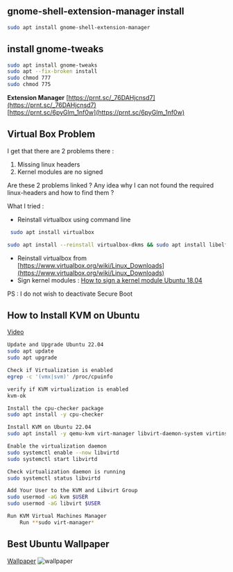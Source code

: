 ## gnome-shell-extension-manager install

```bash
sudo apt install gnome-shell-extension-manager
```

## install gnome-tweaks

```bash
sudo apt install gnome-tweaks
sudo apt --fix-broken install
sudo chmod 777 
sudo chmod 775
```
**Extension Manager**
[https://prnt.sc/_76DAHjcnsd7](https://prnt.sc/_76DAHjcnsd7)  
[https://prnt.sc/6pyGlm_1nf0w](https://prnt.sc/6pyGlm_1nf0w)

## Virtual Box Problem

I get that there are 2 problems there :

1.  Missing linux headers
2.  Kernel modules are no signed

Are these 2 problems linked ? Any idea why I can not found the required linux-headers and how to find them ?

What I tried :

- Reinstall virtualbox using command line

```bash
 sudo apt install virtualbox
```
```bash
sudo apt install --reinstall virtualbox-dkms && sudo apt install libelf-dev
```
-   Reinstall virtualbox from [https://www.virtualbox.org/wiki/Linux_Downloads](https://www.virtualbox.org/wiki/Linux_Downloads)
-   Sign kernel modules : [How to sign a kernel module Ubuntu 18.04](https://superuser.com/questions/1438279/how-to-sign-a-kernel-module-ubuntu-18-04)

PS : I do not wish to deactivate Secure Boot

## How to Install KVM on Ubuntu
[Video](https://www.youtube.com/watch?v=_CkffsxpI5E)
```bash
Update and Upgrade Ubuntu 22.04
sudo apt update
sudo apt upgrade

Check if Virtualization is enabled
egrep -c '(vmx|svm)' /proc/cpuinfo

verify if KVM virtualization is enabled
kvm-ok

Install the cpu-checker package
sudo apt install -y cpu-checker

Install KVM on Ubuntu 22.04
sudo apt install -y qemu-kvm virt-manager libvirt-daemon-system virtinst libvirt-clients bridge-utils

Enable the virtualization daemon
sudo systemctl enable --now libvirtd
sudo systemctl start libvirtd

Check virtualization daemon is running
sudo systemctl status libvirtd

Add Your User to the KVM and Libvirt Group
sudo usermod -aG kvm $USER
sudo usermod -aG libvirt $USER

Run KVM Virtual Machines Manager
	Run **sudo virt-manager*
```
## Best Ubuntu Wallpaper
[Wallpaper](https://pasteboard.co/FT74uX4FQTSB.jpg)
![wallpaper](https://pasteboard.co/FT74uX4FQTSB.jpg)
